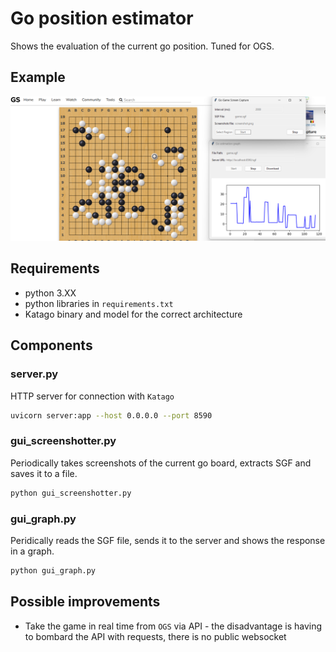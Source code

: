 # Go position estimator

Shows the evaluation of the current go position. Tuned for OGS.

## Example

![Example usage](example.png)

## Requirements

- python 3.XX
- python libraries in `requirements.txt`
- Katago binary and model for the correct architecture

## Components

### server.py

HTTP server for connection with `Katago`

```sh
uvicorn server:app --host 0.0.0.0 --port 8590
```

### gui_screenshotter.py

Periodically takes screenshots of the current go board, extracts SGF and saves it to a file.

```sh
python gui_screenshotter.py
```

### gui_graph.py

Peridically reads the SGF file, sends it to the server and shows the response in a graph.

```sh
python gui_graph.py
```

## Possible improvements

- Take the game in real time from `OGS` via API - the disadvantage is having to bombard the API with requests, there is no public websocket
